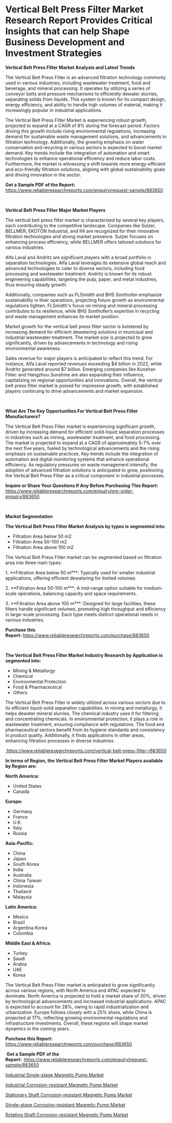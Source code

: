 <p><h1>Vertical Belt Press Filter Market Research Report Provides Critical Insights that can help Shape Business Development and Investment Strategies</h1></p><p><strong>Vertical Belt Press Filter Market Analysis and Latest Trends</strong></p>
<p><p>The Vertical Belt Press Filter is an advanced filtration technology commonly used in various industries, including wastewater treatment, food and beverage, and mineral processing. It operates by utilizing a series of conveyor belts and pressure mechanisms to efficiently dewater slurries, separating solids from liquids. This system is known for its compact design, energy efficiency, and ability to handle high volumes of material, making it increasingly popular in industrial applications.</p><p>The Vertical Belt Press Filter Market is experiencing robust growth, projected to expand at a CAGR of 8% during the forecast period. Factors driving this growth include rising environmental regulations, increasing demand for sustainable waste management solutions, and advancements in filtration technology. Additionally, the growing emphasis on water conservation and recycling in various sectors is expected to boost market demand. Key trends include the integration of automation and smart technologies to enhance operational efficiency and reduce labor costs. Furthermore, the market is witnessing a shift towards more energy-efficient and eco-friendly filtration solutions, aligning with global sustainability goals and driving innovation in the sector.</p></p>
<p><strong>Get a Sample PDF of the Report:&nbsp;</strong> <a href="https://www.reliableresearchreports.com/enquiry/request-sample/883650?utm_campaign=24&utm_medium=2&utm_source=Github&utm_content=ia&utm_term=24022025&utm_id=vertical-belt-press-filter">https://www.reliableresearchreports.com/enquiry/request-sample/883650</a></p>
<p>&nbsp;</p>
<p><strong>Vertical Belt Press Filter Major Market Players</strong></p>
<p><p>The vertical belt press filter market is characterized by several key players, each contributing to the competitive landscape. Companies like Sulzer, BELLMER, EKOTON Industrial, and IHI are recognized for their innovative filtration technologies and strong market presence. Sulzer focuses on enhancing process efficiency, while BELLMER offers tailored solutions for various industries.</p><p>Alfa Laval and Andritz are significant players with a broad portfolio in separation technologies. Alfa Laval leverages its extensive global reach and advanced technologies to cater to diverse sectors, including food processing and wastewater treatment. Andritz is known for its robust engineering capabilities, targeting the pulp, paper, and metal industries, thus ensuring steady growth.</p><p>Additionally, companies such as FLSmidth and BHS Sonthofen emphasize sustainability in their operations, projecting future growth as environmental regulations tighten. FLSmidth's focus on mining and mineral processing contributes to its resilience, while BHS Sonthofen’s expertise in recycling and waste management enhances its market position.</p><p>Market growth for the vertical belt press filter sector is bolstered by increasing demand for efficient dewatering solutions in municipal and industrial wastewater treatment. The market size is projected to grow significantly, driven by advancements in technology and rising environmental awareness.</p><p>Sales revenue for major players is anticipated to reflect this trend. For instance, Alfa Laval reported revenues exceeding $4 billion in 2022, while Andritz generated around $7 billion. Emerging companies like Kunshan Filtec and Hangzhou Sunshine are also expanding their influence, capitalizing on regional opportunities and innovations. Overall, the vertical belt press filter market is poised for impressive growth, with established players continuing to drive advancements and market expansion.</p></p>
<p>&nbsp;</p>
<p><strong>What Are The Key Opportunities For Vertical Belt Press Filter Manufacturers?</strong></p>
<p><p>The Vertical Belt Press Filter market is experiencing significant growth, driven by increasing demand for efficient solid-liquid separation processes in industries such as mining, wastewater treatment, and food processing. The market is projected to expand at a CAGR of approximately 5-7% over the next five years, fueled by technological advancements and the rising emphasis on sustainable practices. Key trends include the integration of automation and digital monitoring systems that enhance operational efficiency. As regulatory pressures on waste management intensify, the adoption of advanced filtration solutions is anticipated to grow, positioning the Vertical Belt Press Filter as a critical component in industrial processes.</p></p>
<p><strong>Inquire or Share Your Questions If Any Before Purchasing This Report:</strong> <a href="https://www.reliableresearchreports.com/enquiry/pre-order-enquiry/883650?utm_campaign=24&utm_medium=2&utm_source=Github&utm_content=ia&utm_term=24022025&utm_id=vertical-belt-press-filter">https://www.reliableresearchreports.com/enquiry/pre-order-enquiry/883650</a></p>
<p>&nbsp;</p>
<p><strong>Market Segmentation</strong></p>
<p><strong>The Vertical Belt Press Filter Market Analysis by types is segmented into:</strong></p>
<p><ul><li>Filtration Area below 50 m2</li><li>Filtration Area 50-100 m2</li><li>Filtration Area above 100 m2</li></ul></p>
<p><p>The Vertical Belt Press Filter market can be segmented based on filtration area into three main types: </p><p>1. **Filtration Area below 50 m²**: Typically used for smaller industrial applications, offering efficient dewatering for limited volumes. </p><p>2. **Filtration Area 50-100 m²**: A mid-range option suitable for medium-scale operations, balancing capacity and space requirements. </p><p>3. **Filtration Area above 100 m²**: Designed for large facilities, these filters handle significant volumes, promoting high throughput and efficiency in large-scale processing. Each type meets distinct operational needs in various industries.</p></p>
<p><strong>Purchase this Report:&nbsp;</strong><a href="https://www.reliableresearchreports.com/purchase/883650?utm_campaign=24&utm_medium=2&utm_source=Github&utm_content=ia&utm_term=24022025&utm_id=vertical-belt-press-filter">https://www.reliableresearchreports.com/purchase/883650</a></p>
<p>&nbsp;</p>
<p><strong>The Vertical Belt Press Filter Market Industry Research by Application is segmented into:</strong></p>
<p><ul><li>Mining & Metallurgy</li><li>Chemical</li><li>Environmental Protection</li><li>Food & Pharmaceutical</li><li>Others</li></ul></p>
<p><p>The Vertical Belt Press Filter is widely utilized across various sectors due to its efficient liquid-solid separation capabilities. In mining and metallurgy, it helps dewater mineral slurries. The chemical industry uses it for filtering and concentrating chemicals. In environmental protection, it plays a role in wastewater treatment, ensuring compliance with regulations. The food and pharmaceutical sectors benefit from its hygiene standards and consistency in product quality. Additionally, it finds applications in other areas, enhancing filtration processes in diverse industries.</p></p>
<p><a href="https://www.reliableresearchreports.com/vertical-belt-press-filter-r883650?utm_campaign=24&utm_medium=2&utm_source=Github&utm_content=ia&utm_term=24022025&utm_id=vertical-belt-press-filter">&nbsp;https://www.reliableresearchreports.com/vertical-belt-press-filter-r883650</a></p>
<p><strong>In terms of Region, the Vertical Belt Press Filter Market Players available by Region are:</strong></p>
<p>
    <p> <strong> North America: </strong>
        <ul>
            <li>United States</li>
            <li>Canada</li>
        </ul>
        </p> 
    <p> <strong> Europe: </strong>
        <ul>
            <li>Germany</li>
            <li>France</li>
            <li>U.K.</li>
            <li>Italy</li>
            <li>Russia</li>
        </ul>
        </p> 
    <p> <strong> Asia-Pacific: </strong>
        <ul>
            <li>China</li>
            <li>Japan</li>
            <li>South Korea</li>
            <li>India</li>
            <li>Australia</li>
            <li>China Taiwan</li>
            <li>Indonesia</li>
            <li>Thailand</li>
            <li>Malaysia</li>
        </ul>
        </p> 
    <p> <strong> Latin America: </strong>
        <ul>
            <li>Mexico</li>
            <li>Brazil</li>
            <li>Argentina Korea</li>
            <li>Colombia</li>
        </ul>
        </p> 
    <p> <strong> Middle East & Africa: </strong>
        <ul>
            <li>Turkey</li>
            <li>Saudi</li>
            <li>Arabia</li>
            <li>UAE</li>
            <li>Korea</li>
        </ul>
    </p>
    </p>
<p><p>The Vertical Belt Press Filter market is anticipated to grow significantly across various regions, with North America and APAC expected to dominate. North America is projected to hold a market share of 30%, driven by technological advancements and increased industrial applications. APAC is expected to account for 28%, owing to rapid industrialization and urbanization. Europe follows closely with a 25% share, while China is projected at 17%, reflecting growing environmental regulations and infrastructure investments. Overall, these regions will shape market dynamics in the coming years.</p></p>
<p><strong>Purchase this Report: </strong><a href="https://www.reliableresearchreports.com/purchase/883650?utm_campaign=24&utm_medium=2&utm_source=Github&utm_content=ia&utm_term=24022025&utm_id=vertical-belt-press-filter">https://www.reliableresearchreports.com/purchase/883650</a></p>
<p>&nbsp;<strong>Get a Sample PDF of the Report:&nbsp;&nbsp;</strong><a href="https://www.reliableresearchreports.com/enquiry/request-sample/883650?utm_campaign=24&utm_medium=2&utm_source=Github&utm_content=ia&utm_term=24022025&utm_id=vertical-belt-press-filter">https://www.reliableresearchreports.com/enquiry/request-sample/883650</a></p>
<p><strong></strong></p>
<p><p><a href="https://github.com/bhuraoutenc8/Market-Research-Report-List-1/blob/main/industrial-single-stage-magnetic-pump-market.md?utm_campaign=24&utm_medium=2&utm_source=Github&utm_content=ia&utm_term=24022025&utm_id=vertical-belt-press-filter">Industrial Single-stage Magnetic Pump Market</a></p><p><a href="https://github.com/syskamazucqa/Market-Research-Report-List-1/blob/main/industrial-corrosion-resistant-magnetic-pump-market.md?utm_campaign=24&utm_medium=2&utm_source=Github&utm_content=ia&utm_term=24022025&utm_id=vertical-belt-press-filter">Industrial Corrosion-resistant Magnetic Pump Market</a></p><p><a href="https://github.com/lelkohydesyj/Market-Research-Report-List-1/blob/main/stationary-shaft-corrosion-resistant-magnetic-pump-market.md?utm_campaign=24&utm_medium=2&utm_source=Github&utm_content=ia&utm_term=24022025&utm_id=vertical-belt-press-filter">Stationary Shaft Corrosion-resistant Magnetic Pump Market</a></p><p><a href="https://github.com/thanenegenqa/Market-Research-Report-List-1/blob/main/single-stage-corrosion-resistant-magnetic-pump-market.md?utm_campaign=24&utm_medium=2&utm_source=Github&utm_content=ia&utm_term=24022025&utm_id=vertical-belt-press-filter">Single-stage Corrosion-resistant Magnetic Pump Market</a></p><p><a href="https://github.com/cezilfinerv9/Market-Research-Report-List-1/blob/main/rotating-shaft-corrosion-resistant-magnetic-pump-market.md?utm_campaign=24&utm_medium=2&utm_source=Github&utm_content=ia&utm_term=24022025&utm_id=vertical-belt-press-filter">Rotating Shaft Corrosion-resistant Magnetic Pump Market</a></p></p>